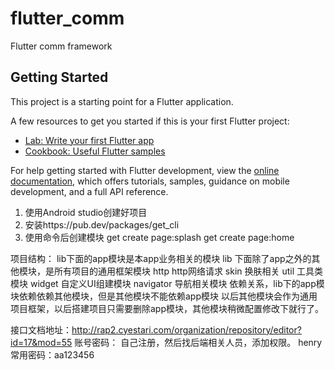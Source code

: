 # flutter_comm

Flutter  comm framework

## Getting Started

This project is a starting point for a Flutter application.

A few resources to get you started if this is your first Flutter project:

- [Lab: Write your first Flutter app](https://docs.flutter.dev/get-started/codelab)
- [Cookbook: Useful Flutter samples](https://docs.flutter.dev/cookbook)

For help getting started with Flutter development, view the
[online documentation](https://docs.flutter.dev/), which offers tutorials,
samples, guidance on mobile development, and a full API reference.

1. 使用Android studio创建好项目 
2. 安装https://pub.dev/packages/get_cli
3. 使用命令后创建模块
     get create page:splash
     get create page:home

项目结构：
   lib下面的app模块是本app业务相关的模块
   lib 下面除了app之外的其他模块，是所有项目的通用框架模块
        http http网络请求
        skin 换肤相关
        util 工具类模块
        widget 自定义UI组建模块
        navigator 导航相关模块
   依赖关系，lib下的app模块依赖依赖其他模块，但是其他模块不能依赖app模块
   以后其他模块会作为通用项目框架，以后搭建项目只需要删除app模块，其他模块稍微配置修改下就行了。

接口文档地址：http://rap2.cyestari.com/organization/repository/editor?id=17&mod=55
账号密码： 自己注册，然后找后端相关人员，添加权限。
henry常用密码：aa123456
